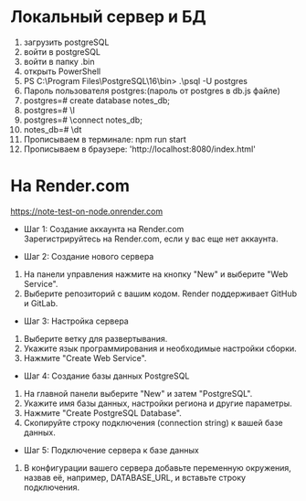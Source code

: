 # Локальный сервер и БД
1. загрузить postgreSQL
2. войти в postgreSQL
3. войти в  папку .bin
4. открыть PowerShell
5. PS C:\Program Files\PostgreSQL\16\bin> .\psql -U postgres
6. Пароль пользователя postgres:(пароль от postgres в db.js файле)
7. postgres=# create database notes_db;
8. postgres=# \l
9. postgres=# \connect notes_db;
10. notes_db=# \dt
11. Прописываем в терминале: npm run start
12. Прописываем в браузере:
  'http://localhost:8080/index.html'


#  На Render.com
https://note-test-on-node.onrender.com
*  Шаг 1: Создание аккаунта на Render.com  
Зарегистрируйтесь на Render.com, если у вас еще нет аккаунта.

* Шаг 2: Создание нового сервера
1. На панели управления нажмите на кнопку "New" и выберите "Web Service".
2. Выберите репозиторий с вашим кодом. Render поддерживает GitHub и GitLab.

* Шаг 3: Настройка сервера
1. Выберите ветку для развертывания.
2. Укажите язык программирования и необходимые настройки сборки.
3. Нажмите "Create Web Service".

* Шаг 4: Создание базы данных PostgreSQL
1. На главной панели выберите "New" и затем "PostgreSQL".
2. Укажите имя базы данных, настройки региона и другие параметры.
3. Нажмите "Create PostgreSQL Database".
4.  Скопируйте строку подключения (connection string) к вашей базе данных.

* Шаг 5: Подключение сервера к базе данных
1. В конфигурации вашего сервера добавьте переменную окружения, назвав её, например, DATABASE_URL, и вставьте строку подключения.
